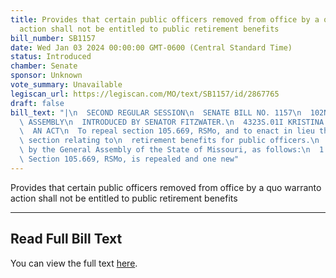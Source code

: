 ```yaml
---
title: Provides that certain public officers removed from office by a quo warranto
  action shall not be entitled to public retirement benefits
bill_number: SB1157
date: Wed Jan 03 2024 00:00:00 GMT-0600 (Central Standard Time)
status: Introduced
chamber: Senate
sponsor: Unknown
vote_summary: Unavailable
legiscan_url: https://legiscan.com/MO/text/SB1157/id/2867765
draft: false
bill_text: "|\n  SECOND REGULAR SESSION\n  SENATE BILL NO. 1157\n  102ND GENERA L\
  \ ASSEMBLY\n  INTRODUCED BY SENATOR FITZWATER.\n  4323S.01I KRISTINA MARTIN, Secretary\n\
  \  AN ACT\n  To repeal section 105.669, RSMo, and to enact in lieu thereof one new\
  \ section relating to\n  retirement benefits for public officers.\n  Be it enacted\
  \ by the General Assembly of the State of Missouri, as follows:\n  1 Section A.\
  \ Section 105.669, RSMo, is repealed and one new"
---
```

Provides that certain public officers removed from office by a quo warranto action shall not be entitled to public retirement benefits

---

## Read Full Bill Text

You can view the full text [here](https://legiscan.com/MO/text/SB1157/id/2867765).
